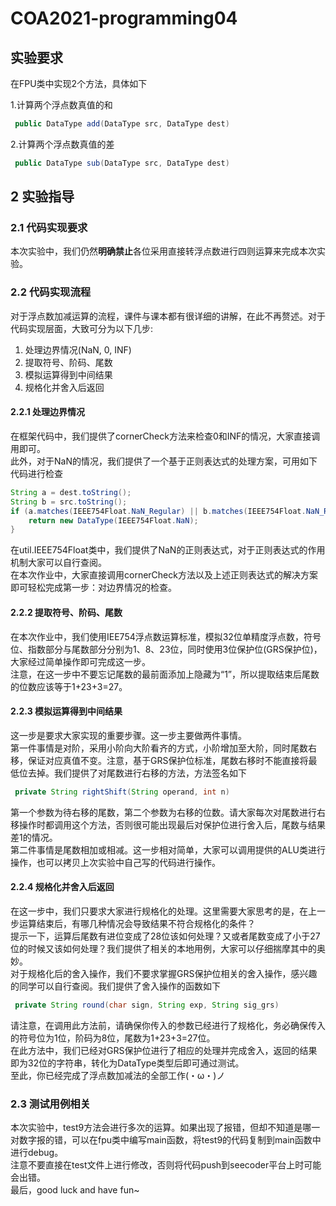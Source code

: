 # COA2021-programming04

## 实验要求
在FPU类中实现2个方法，具体如下

1.计算两个浮点数真值的和

``` java
 public DataType add(DataType src, DataType dest)
```

2.计算两个浮点数真值的差

``` java
 public DataType sub(DataType src, DataType dest)
```

## 2 实验指导
### 2.1 代码实现要求
本次实验中，我们仍然**明确禁止**各位采用直接转浮点数进行四则运算来完成本次实验。

### 2.2 代码实现流程
对于浮点数加减运算的流程，课件与课本都有很详细的讲解，在此不再赘述。对于代码实现层面，大致可分为以下几步:
1. 处理边界情况(NaN, 0, INF)
2. 提取符号、阶码、尾数
3. 模拟运算得到中间结果
4. 规格化并舍入后返回

#### 2.2.1 处理边界情况
在框架代码中，我们提供了cornerCheck方法来检查0和INF的情况，大家直接调用即可。<br>
此外，对于NaN的情况，我们提供了一个基于正则表达式的处理方案，可用如下代码进行检查
``` java
String a = dest.toString();
String b = src.toString();
if (a.matches(IEEE754Float.NaN_Regular) || b.matches(IEEE754Float.NaN_Regular)) {
    return new DataType(IEEE754Float.NaN);
}
```
在util.IEEE754Float类中，我们提供了NaN的正则表达式，对于正则表达式的作用机制大家可以自行查阅。<br>
在本次作业中，大家直接调用cornerCheck方法以及上述正则表达式的解决方案即可轻松完成第一步：对边界情况的检查。

#### 2.2.2 提取符号、阶码、尾数
在本次作业中，我们使用IEE754浮点数运算标准，模拟32位单精度浮点数，符号位、指数部分与尾数部分分别为1、8、23位，同时使用3位保护位(GRS保护位)，大家经过简单操作即可完成这一步。<br>
注意，在这一步中不要忘记尾数的最前面添加上隐藏为“1”，所以提取结束后尾数的位数应该等于1+23+3=27。

#### 2.2.3 模拟运算得到中间结果
这一步是要求大家实现的重要步骤。这一步主要做两件事情。<br>
第一件事情是对阶，采用小阶向大阶看齐的方式，小阶增加至大阶，同时尾数右移，保证对应真值不变。注意，基于GRS保护位标准，尾数右移时不能直接将最低位去掉。我们提供了对尾数进行右移的方法，方法签名如下
``` java
 private String rightShift(String operand, int n)
```
第一个参数为待右移的尾数，第二个参数为右移的位数。请大家每次对尾数进行右移操作时都调用这个方法，否则很可能出现最后对保护位进行舍入后，尾数与结果差1的情况。<br>
第二件事情是尾数相加或相减。这一步相对简单，大家可以调用提供的ALU类进行操作，也可以拷贝上次实验中自己写的代码进行操作。

#### 2.2.4 规格化并舍入后返回
在这一步中，我们只要求大家进行规格化的处理。这里需要大家思考的是，在上一步运算结束后，有哪几种情况会导致结果不符合规格化的条件？<br>
提示一下，运算后尾数有进位变成了28位该如何处理？又或者尾数变成了小于27位的时候又该如何处理？我们提供了相关的本地用例，大家可以仔细揣摩其中的奥妙。<br>
对于规格化后的舍入操作，我们不要求掌握GRS保护位相关的舍入操作，感兴趣的同学可以自行查阅。我们提供了舍入操作的函数如下
``` java
 private String round(char sign, String exp, String sig_grs) 
```
请注意，在调用此方法前，请确保你传入的参数已经进行了规格化，务必确保传入的符号位为1位，阶码为8位，尾数为1+23+3=27位。<br>
在此方法中，我们已经对GRS保护位进行了相应的处理并完成舍入，返回的结果即为32位的字符串，转化为DataType类型后即可通过测试。<br>
至此，你已经完成了浮点数加减法的全部工作(・ω・)ノ

### 2.3 测试用例相关
本次实验中，test9方法会进行多次的运算。如果出现了报错，但却不知道是哪一对数字报的错，可以在fpu类中编写main函数，将test9的代码复制到main函数中进行debug。<br>
注意不要直接在test文件上进行修改，否则将代码push到seecoder平台上时可能会出错。<br>
最后，good luck and have fun~